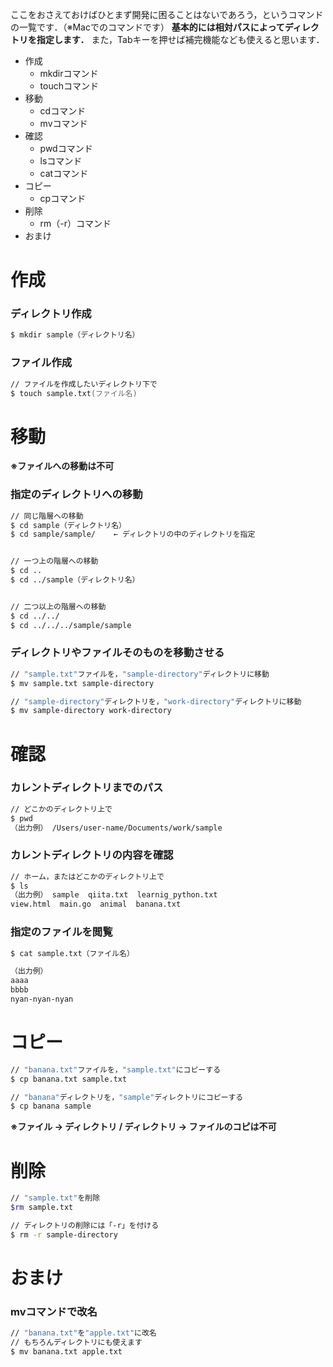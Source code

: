 <!--
title:   これだけ知っておけば開発で困らない最強コマンド一覧
tags:    Mac,Terminal,command
id:      7fde274c6dfe24583098
private: false
-->
ここをおさえておけばひとまず開発に困ることはないであろう，というコマンドの一覧です．（※Macでのコマンドです）
**基本的には相対パスによってディレクトリを指定します．** また，Tabキーを押せば補完機能なども使えると思います．

 - 作成
    - mkdirコマンド
    - touchコマンド
 - 移動
    - cdコマンド
    - mvコマンド
 - 確認
    - pwdコマンド
    - lsコマンド
    - catコマンド
 - コピー
    - cpコマンド
 - 削除
    - rm（-r）コマンド
 - おまけ


# 作成
### ディレクトリ作成

```zsh
$ mkdir sample（ディレクトリ名）
```

### ファイル作成

```zsh
// ファイルを作成したいディレクトリ下で
$ touch sample.txt(ファイル名)
```


# 移動
**※ファイルへの移動は不可**
### 指定のディレクトリへの移動

```zsh
// 同じ階層への移動
$ cd sample（ディレクトリ名）
$ cd sample/sample/    ← ディレクトリの中のディレクトリを指定


// 一つ上の階層への移動
$ cd ..
$ cd ../sample（ディレクトリ名）


// 二つ以上の階層への移動
$ cd ../../
$ cd ../../../sample/sample
```

### ディレクトリやファイルそのものを移動させる

```zsh
// "sample.txt"ファイルを，"sample-directory"ディレクトリに移動
$ mv sample.txt sample-directory

// "sample-directory"ディレクトリを，"work-directory"ディレクトリに移動
$ mv sample-directory work-directory
```


# 確認
### カレントディレクトリまでのパス

```zsh
// どこかのディレクトリ上で
$ pwd
（出力例） /Users/user-name/Documents/work/sample
```

### カレントディレクトリの内容を確認

```zsh
// ホーム，またはどこかのディレクトリ上で
$ ls
（出力例） sample  qiita.txt  learnig_python.txt
view.html  main.go  animal  banana.txt
```

### 指定のファイルを閲覧

```zsh
$ cat sample.txt（ファイル名）

（出力例）
aaaa
bbbb
nyan-nyan-nyan
```


# コピー

```zsh
// "banana.txt"ファイルを，"sample.txt"にコピーする
$ cp banana.txt sample.txt

// "banana"ディレクトリを，"sample"ディレクトリにコピーする
$ cp banana sample
```

**※ファイル → ディレクトリ / ディレクトリ → ファイルのコピは不可**


# 削除

```zsh
// "sample.txt"を削除
$rm sample.txt

// ディレクトリの削除には「-r」を付ける
$ rm -r sample-directory
```

# おまけ
### mvコマンドで改名

```zsh
// "banana.txt"を"apple.txt"に改名
// もちろんディレクトリにも使えます
$ mv banana.txt apple.txt
```
